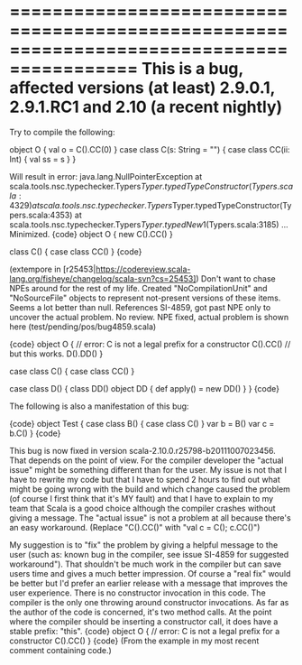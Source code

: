 ==========================================================================================
This is a bug, affected versions (at least) 2.9.0.1, 2.9.1.RC1 and 2.10 (a recent nightly)
==========================================================================================

Try to compile the following:

object O {
  val o = C().CC(0)
}
case class C(s: String = "") {
  case class CC(ii: Int) {
    val ss = s
  }
}

Will result in
error: java.lang.NullPointerException
	at scala.tools.nsc.typechecker.Typers$Typer.typedTypeConstructor(Typers.scala:4329)
	at scala.tools.nsc.typechecker.Typers$Typer.typedTypeConstructor(Typers.scala:4353)
	at scala.tools.nsc.typechecker.Typers$Typer.typedNew$1(Typers.scala:3185) ...
Minimized.
{code}
object O {
  new C().CC()
}

class C() {
  case class CC()
}
{code}

(extempore in [r25453|https://codereview.scala-lang.org/fisheye/changelog/scala-svn?cs=25453]) Don't want to chase NPEs around for the rest of my life. Created
"NoCompilationUnit" and "NoSourceFile" objects to represent not-present
versions of these items. Seems a lot better than null. References
SI-4859, got past NPE only to uncover the actual problem. No review.
NPE fixed, actual problem is shown here (test/pending/pos/bug4859.scala)

{code}
object O {
  // error: C is not a legal prefix for a constructor
  C().CC()
  // but this works.
  D().DD()
}

case class C() {
  case class CC()
}

case class D() {
  class DD()
  object DD {
    def apply() = new DD()
  }
}
{code}

The following is also a manifestation of this bug:

{code}
object Test {
case class B() { case class C() }
var b = B()
var c = b.C()
}
{code}

This bug is now fixed in version scala-2.10.0.r25798-b20111007023456.
That depends on the point of view.  For the compiler developer the "actual issue" might be something different than for the user.  My issue is not that I have to rewrite my code but that I have to spend 2 hours to find out what might be going wrong with the build and which change caused the problem (of course I first think that it's MY fault) and that I have to explain to my team that Scala is a good choice although the compiler crashes without giving a message.  The "actual issue" is not a problem at all because there's an easy workaround. (Replace "C().CC()" with "val c = C(); c.CC()")

My suggestion is to "fix" the problem by giving a helpful message to the user (such as: known bug in the compiler, see issue SI-4859 for suggested workaround"). That shouldn't be much work in the compiler but can save users time and gives a much better impression.  Of course a "real fix" would be better but I'd prefer an earlier release with a message that improves the user experience.
There is no constructor invocation in this code.  The compiler is the only one throwing around constructor invocations.  As far as the author of the code is concerned, it's two method calls. At the point where the compiler should be inserting a constructor call, it does have a stable prefix: "this".
{code}
object O {
  // error: C is not a legal prefix for a constructor
  C().CC()
}
{code}
(From the example in my most recent comment containing code.)
